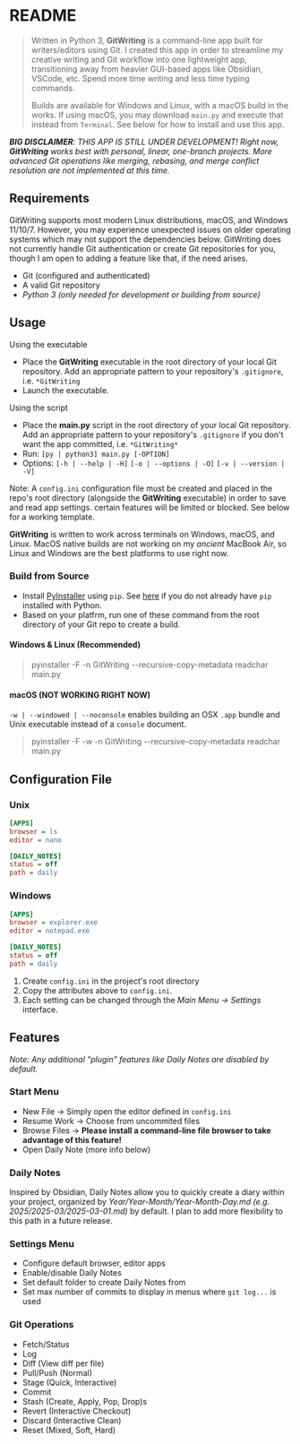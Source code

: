# README

> Written in Python 3, **GitWriting** is a command-line app built for writers/editors using Git. I created this app in order to streamline my creative writing and Git workflow into one lightweight app, transitioning away from heavier GUI-based apps like Obsidian, VSCode, etc. Spend more time writing and less time typing commands.
>
> Builds are available for Windows and Linux, with a macOS build in the works. If using macOS, you may download `main.py` and execute that instead from `Terminal`. See below for how to install and use this app.

***BIG DISCLAIMER**: THIS APP IS STILL UNDER DEVELOPMENT! Right now, **GitWriting** works best with personal, linear, one-branch projects. More advanced Git operations like merging, rebasing, and merge conflict resolution are not implemented at this time.*

## Requirements

GitWriting supports most modern Linux distributions, macOS, and Windows 11/10/7. However, you may experience unexpected issues on older operating systems which may not support the dependencies below. GitWriting does not currently handle Git authentication or create Git repositories for you, though I am open to adding a feature like that, if the need arises.

- Git (configured and authenticated)
- A valid Git repository
- *Python 3 (only needed for development or building from source)*

## Usage

Using the executable

- Place the **GitWriting** executable in the root directory of your local Git repository. Add an appropriate pattern to your repository's `.gitignore`, i.e. `*GitWriting`
- Launch the executable.

Using the script

- Place the **main.py** script in the root directory of your local Git repository. Add an appropriate pattern to your repository's `.gitignore` if you don't want the app committed, i.e. `*GitWriting*`
- Run: `[py | python3] main.py [-OPTION]`
- Options: `[-h | --help | -H]` `[-o | --options | -O]` `[-v | --version | -V]`

Note: A `config.ini` configuration file must be created and placed in the repo's root directory (alongside the **GitWriting** executable) in order to save and read app settings. certain features will be limited or blocked. See below for a working template.

**GitWriting** is written to work across terminals on Windows, macOS, and Linux. MacOS native builds are not working on my *ancient* MacBook Air, so Linux and Windows are the best platforms to use right now.

### Build from Source

- Install [PyInstaller](https://pyinstaller.org/en/stable/) using `pip`. See [here](https://pip.pypa.io/en/stable/installation/) if you do not already have `pip` installed with Python.
- Based on your platfrm, run one of these command from the root directory of your Git repo to create a build.

#### Windows & Linux (Recommended)

> pyinstaller -F -n GitWriting --recursive-copy-metadata readchar main.py

#### macOS (NOT WORKING RIGHT NOW)

`-w | --windowed | --noconsole` enables building an OSX `.app` bundle and Unix executable instead of a `console` document.

> pyinstaller -F -w -n GitWriting --recursive-copy-metadata readchar main.py

## Configuration File

### Unix

```ini
[APPS]
browser = ls
editor = nano

[DAILY_NOTES]
status = off
path = daily
```

### Windows

```ini
[APPS]
browser = explorer.exe
editor = notepad.exe

[DAILY_NOTES]
status = off
path = daily
```

1. Create `config.ini` in the project's root directory
2. Copy the attributes above to `config.ini`.
3. Each setting can be changed through the *Main Menu -> Settings* interface.

## Features

*Note: Any additional "plugin" features like Daily Notes are disabled by default.*

### Start Menu

- New File -> Simply open the editor defined in `config.ini`
- Resume Work -> Choose from uncommited files
- Browse Files -> **Please install a command-line file browser to take advantage of this feature!**
- Open Daily Note (more info below)

### Daily Notes

Inspired by Obsidian, Daily Notes allow you to quickly create a diary within your project, organized by *Year/Year-Month/Year-Month-Day.md (e.g. 2025/2025-03/2025-03-01.md)* by default. I plan to add more flexibility to this path in a future release.

### Settings Menu

- Configure default browser, editor apps
- Enable/disable Daily Notes
- Set default folder to create Daily Notes from
- Set max number of commits to display in menus where `git log...` is used

### Git Operations

- Fetch/Status
- Log
- Diff (View diff per file)
- Pull/Push (Normal)
- Stage (Quick, Interactive)
- Commit
- Stash (Create, Apply, Pop, Drop)s
- Revert (Interactive Checkout)
- Discard (Interactive Clean)
- Reset (Mixed, Soft, Hard)
